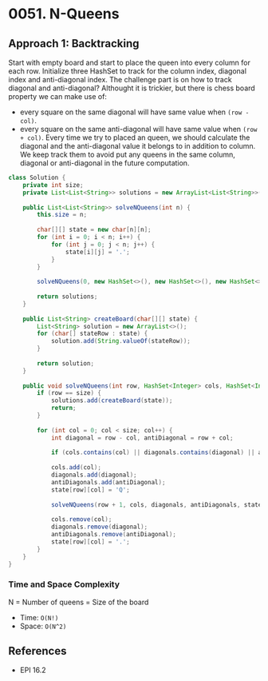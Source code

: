 # 0051. N-Queens

## Approach 1: Backtracking
Start with empty board and start to place the queen into every column for each row. Initialize three HashSet to track for the column index, diagonal index and anti-diagonal index. 
The challenge part is on how to track diagonal and anti-diagonal? Althought it is trickier, but there is chess board property we can make use of:
- every square on the same diagonal will have same value when `(row - col)`.
- every square on the same anti-diagonal will have same value when `(row + col)`.
Every time we try to placed an queen, we should calculate the diagonal and the anti-diagonal value it belongs to in addition to column. We keep track them to avoid put any queens in the same column, diagonal or anti-diagonal in the future computation.

```Java
class Solution {
    private int size;
    private List<List<String>> solutions = new ArrayList<List<String>>();
    
    public List<List<String>> solveNQueens(int n) {
        this.size = n;
        
        char[][] state = new char[n][n];
        for (int i = 0; i < n; i++) {
            for (int j = 0; j < n; j++) {
                state[i][j] = '.';
            }
        }
        
        solveNQueens(0, new HashSet<>(), new HashSet<>(), new HashSet<>(), state);
        
        return solutions;
    }
    
    public List<String> createBoard(char[][] state) {
        List<String> solution = new ArrayList<>();
        for (char[] stateRow : state) {
            solution.add(String.valueOf(stateRow));
        }
        
        return solution;
    }
    
    public void solveNQueens(int row, HashSet<Integer> cols, HashSet<Integer> diagonals, HashSet<Integer> antiDiagonals, char[][] state) {
        if (row == size) {
            solutions.add(createBoard(state));
            return;
        }
        
        for (int col = 0; col < size; col++) {
            int diagonal = row - col, antiDiagonal = row + col;
            
            if (cols.contains(col) || diagonals.contains(diagonal) || antiDiagonals.contains(antiDiagonal)) continue;
            
            cols.add(col);
            diagonals.add(diagonal);
            antiDiagonals.add(antiDiagonal);
            state[row][col] = 'Q';
            
            solveNQueens(row + 1, cols, diagonals, antiDiagonals, state);
            
            cols.remove(col);
            diagonals.remove(diagonal);
            antiDiagonals.remove(antiDiagonal);
            state[row][col] = '.';
        }
    }
}
```

### Time and Space Complexity

N = Number of queens = Size of the board
- Time: `O(N!)`
- Space: `O(N^2)`

## References
- EPI 16.2